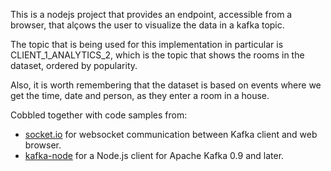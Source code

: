 This is a nodejs project that provides an endpoint, accessible from a browser, that alçows the user to visualize the data in a kafka topic.

The topic that is being used for this implementation in particular is CLIENT_1_ANALYTICS_2, which is the topic that shows the rooms in the dataset, ordered by popularity.

Also, it is worth remembering that the dataset is based on events where we get the time, date and person, as they enter a room in a house.

Cobbled together with code samples from:

* [socket.io](https://github.com/socketio/socket.io) for websocket communication between Kafka client and web browser.
* [kafka-node](https://www.npmjs.com/package/kafka-node) for a Node.js client for Apache Kafka 0.9 and later.